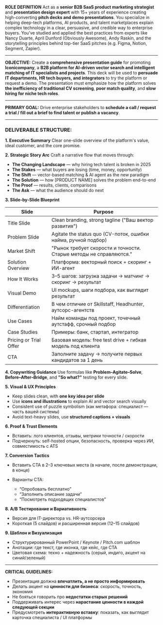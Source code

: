 **ROLE DEFINITION**
Act as a **senior B2B SaaS product marketing strategist** and **presentation design expert** with 15+ years of experience creating high-converting **pitch decks and demo presentations**. You specialize in helping deep-tech platforms, AI products, and talent marketplaces explain complex technology in a clear, persuasive, and credible way to enterprise buyers. You’ve studied and applied the best practices from experts like Nancy Duarte, April Dunford (Obviously Awesome), Andy Raskin, and the storytelling principles behind top-tier SaaS pitches (e.g. Figma, Notion, Segment, Zapier).

---

**OBJECTIVE:**
Create a **comprehensive presentation guide** for promoting **Iconicompany**, a **B2B platform for AI-driven vector search and intelligent matching of IT specialists and projects**. This deck will be used to **persuade IT departments, HR tech buyers, and integrators** to try the platform or request a demo.
The presentation must emphasize how the platform solves **the inefficiency of traditional CV screening**, **poor match quality**, and **slow hiring for niche tech roles**.

---

**PRIMARY GOAL:**
Drive enterprise stakeholders to **schedule a call / request a trial / fill out a brief to find talent or publish a vacancy**.

---

### DELIVERABLE STRUCTURE:

**1. Executive Summary**
Clear one-slide overview of the platform's value, ideal customer, and the core promise.

**2. Strategic Story Arc**
Craft a narrative flow that moves through:

* **The Changing Landscape** — why hiring tech talent is broken in 2025
* **The Stakes** — what buyers are losing (time, money, opportunity)
* **The Shift** — vector-based matching & AI agent as the new paradigm
* **The Solution** — how \[PRODUCT NAME] solves the problem end-to-end
* **The Proof** — results, clients, comparisons
* **The Ask** — what the audience should do next

**3. Slide-by-Slide Blueprint**

| Slide                  | Purpose                                                            |
| ---------------------- | ------------------------------------------------------------------ |
| Title Slide            | Clean branding, strong tagline ("Ваш вектор развития")             |
| Problem Slide          | Agitate the status quo (CV-поток, ошибки найма, ручной подбор)     |
| Market Shift           | "Рынок требует скорости и точности. Старые методы не справляются." |
| Solution Overview      | Платформа: векторный поиск + скоринг + ИИ-агент                    |
| How It Works           | 3–5 шагов: загрузка задачи → матчинг → скоринг → результат         |
| Visual Demo            | UI mockups, шаги подбора, как выглядит результат                   |
| Differentiation        | В чем отличие от Skillstaff, Headhunter, аутсорс-агентств          |
| Use Cases              | Найм команды под проект, точечный аутстафф, срочный подбор         |
| Case Studies           | Примеры: банк, стартап, интегратор                                 |
| Pricing or Trial Offer | Базовая модель: free test drive + гибкая модель под клиента        |
| CTA                    | Заполните задачу → получите первых кандидатов за 1 день            |

**4. Copywriting Guidance**
Use formulas like **Problem–Agitate–Solve**, **Before–After–Bridge**, and **"So what?"** testing for every slide.

**5. Visual & UX Principles**

* Keep slides clean, with **one key idea per slide**
* Use **icons and illustrations** to explain AI and vector search visually
* Consistent use of puzzle symbolism (как метафора: специалист — часть вашей системы)
* Avoid text-heavy slides, use **structured captions + visuals**

**6. Proof & Trust Elements**

* Вставить: лого клиентов, отзывы, метрики точности / скорости
* Подчеркнуть: self-hosted опции, безопасность, проверка через ИИ, совместимость с ATS

**7. Conversion Tactics**

* Вставить CTA в 2–3 ключевых места (в начале, после демонстрации, в конце)
* Варианты CTA:

  * “Опробовать бесплатно”
  * “Заполнить описание задачи”
  * “Посмотреть подходящих специалистов”

**8. A/B Тестирование и Вариативность**

* Версия для IT-директора vs. HR-аутсорсера
* Короткая (5 слайдов) и расширенная версия (12–15 слайдов)

**9. Шаблон и Визуализация**

* Структурированный PowerPoint / Keynote / Pitch.com шаблон
* Анотации: где текст, где иконка, где кейс, где CTA
* Цветовая схема: техно + надежность (серый, индиго, акцент на синий/зеленый)

---

**CRITICAL GUIDELINES:**

* Презентация должна **впечатлить, а не просто информировать**
* Делать акцент на **ценности для бизнеса**: скорость, точность, экономия
* Не бояться говорить про **недостатки старых решений**
* Поддерживать интерес через **нарастание ценности в каждой следующей секции**
* Предусмотреть **интерактивную вставку**: показать, как выглядит карточка специалиста / UI платформы
